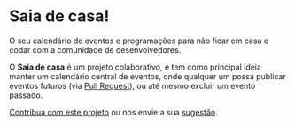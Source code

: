 # Saia de casa!

O seu calendário de eventos e programações para não ficar em casa e codar com a comunidade de desenvolvedores.

O **Saia de casa** é um projeto colaborativo, e tem como principal ideia manter um calendário central de eventos, onde qualquer um possa publicar eventos futuros (via [Pull Request](https://github.com/saiadecasa/saiadecasa.github.io/pulls)), ou até mesmo excluir um evento passado.

[Contribua com este projeto](https://github.com/saiadecasa/saiadecasa.github.io/pulls) ou nos envie a sua [sugestão](https://github.com/saiadecasa/saiadecasa.github.io/issues).
